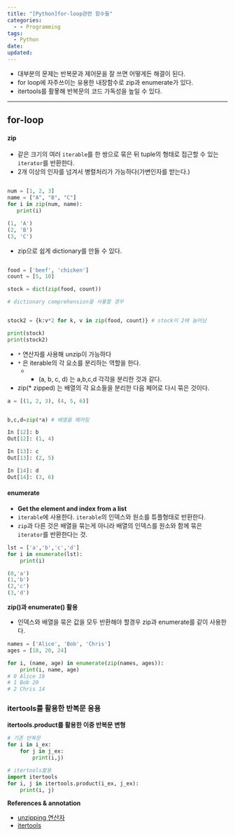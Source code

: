 ```yaml
---
title: "[Python]for-loop관련 함수들"
categories:
  - - Programming
tags:
  - Python
date:
updated:
---
```


<!--

<center>Kaggle Customer Score Dataset</center>

- Machine Learning
- Statistics , Math
- Data Engineering
- Programming
- EDA & Visualization
- Preprocessing

#신경망이란 무엇인가?

https://www.youtube.com/watch?v=aircAruvnKk

#참고
https://cinema4dr12.tistory.com/1016?category=515283
https://www.kdnuggets.com/2021/07/top-python-data-science-interview-questions.html
-->

- 대부분의 문제는 반복문과 제어문을 잘 쓰면 어떻게든 해결이 된다.
- for loop에 자주쓰이는 유용한 내장함수로 zip과 enumerate가 있다.
- itertools를 활욯해 반복문의 코드 가독성을 높일 수 있다.

---

## for-loop

#### zip

- 같은 크기의 여러 `iterable`를 한 쌍으로 묶은 뒤 tuple의 형태로 접근할 수 있는 `iterator`를 반환한다.
- 2개 이상의 인자를 넘겨서 병렬처리가 가능하다(가변인자를 받는다.)

```python

num = [1, 2, 3]
name = ["A", "B", "C"]
for i in zip(num, name):
   print(i)

(1, 'A')
(2, 'B')
(3, 'C')

```

- zip으로 쉽게 dictionary를 만들 수 있다.

```python

food = ['beef', 'chicken']
count = [5, 10]

stock = dict(zip(food, count))

# dictionary comprehension을 사욯할 경우


stock2 = {k:v*2 for k, v in zip(food, count)} # stock이 2배 늘어남

print(stock)
print(stock2)

```

- `*` 연산자를 사용해 unzip이 가능하다
- `*` 은 iterable의 각 요소를 분리하는 역할을 한다.
  - - (a, b, c, d) 는 a,b,c,d 각각을 분리한 것과 같다.
- zip(\* zipped) 는 배열의 각 요소들을 분리한 다음 페어로 다시 묶은 것이다.

```python
a = [(1, 2, 3), (4, 5, 6)]


b,c,d=zip(*a) # 배열을 페어링

In [12]: b
Out[12]: (1, 4)

In [13]: c
Out[13]: (2, 5)

In [14]: d
Out[14]: (3, 6)


```

#### enumerate

- **Get the element and index from a list**
- `iterable`에 사용한다. `iterable`의 인덱스와 원소를 튜플형태로 반환한다.
- `zip`과 다른 것은 배열을 묶는게 아니라 배열의 인덱스를 원소와 함께 묶은 `iterator`를 반환한다는 것.

```python
lst = ['a','b','c','d']
for i in enumerate(lst):
    print(i)

(0,'a')
(1,'b')
(2,'c')
(3,'d')
```

**zip()과 enumerate() 활용**

- 인덱스와 배열을 묶은 값을 모두 반환해야 할경우 zip과 enumerate를 같이 사용한다.

```python
names = ['Alice', 'Bob', 'Chris']
ages = [18, 20, 24]

for i, (name, age) in enumerate(zip(names, ages)):
    print(i, name, age)
# 0 Alice 18
# 1 Bob 20
# 2 Chris 14

```

### itertools를 활용한 반복문 응용

**itertools.product를 활용한 이중 반복문 변형**

```python
# 기존 반복문
for i in i_ex:
    for j in j_ex:
        print(i,j)

# itertools활용
import itertools
for i, j in itertools.product(i_ex, j_ex):
    print(i, j)


```

**References & annotation**

- [unzipping 연산자](https://stackoverflow.com/questions/5917522/unzipping-and-the-operator)
- [itertools](https://www.geeksforgeeks.org/python-itertools/)
